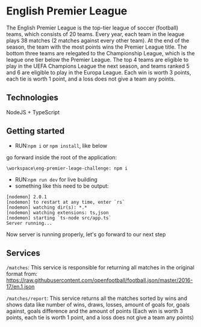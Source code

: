 # English Premier League
The English Premier League is the top-tier league of soccer (football) teams, which consists of 20 teams. Every year,
each team in the league plays 38 matches (2 matches against every other team).
At the end of the season, the team with the most points wins the Premier League title. The bottom three teams are
relegated to the Championship League, which is the league one tier below the Premier League. The top 4 teams are
eligible to play in the UEFA Champions League the next season, and teams ranked 5 and 6 are eligible to play in the
Europa League.
Each win is worth 3 points, each tie is worth 1 point, and a loss does not give a team any points.

## Technologies
NodeJS + TypeScript

## Getting started
* RUN:`npm i` or `npm install`, like below

go forward inside the root of the application:
```console
\workspace\eng-premier-leage-challenge: npm i
```
* RUN:`npm run dev` for live building
* something like this need to be output:
```console
[nodemon] 2.0.1
[nodemon] to restart at any time, enter `rs`
[nodemon] watching dir(s): *.*
[nodemon] watching extensions: ts,json
[nodemon] starting `ts-node src/app.ts`
Server running...
```
Now server is running properly, let's go forward to our next step

## Services
`/matches`: This service is responsible for returning all matches in the original format from: https://raw.githubusercontent.com/openfootball/football.json/master/2016-17/en.1.json

`/matches/report`: This service returns all the matches sorted by wins and shows data like number of wins, draws, losses, amount of goals for, goals against, goals difference and the amount of points (Each win is worth 3 points, each tie is worth 1 point, and a loss does not give a team any points)
